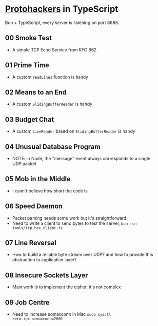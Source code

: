 # [Protohackers](https://protohackers.com/) in TypeScript

Bun + TypeScript, every server is listening on port 8888.

## 00 Smoke Test

- A simple TCP Echo Service from RFC 862.

## 01 Prime Time

- A custom `readLines` function is handy

## 02 Means to an End

- A custom `SlidingBufferReader` is handy

## 03 Budget Chat

- A custom `LineReader` based on `SlidingBufferReader` is handy

## 04 Unusual Database Program

- NOTE: in Node, the "message" event always corresponds to a single UDP packet

## 05 Mob in the Middle

- I cann't believe how short the code is

## 06 Speed Daemon

- Packet parsing needs some work but it's straightforward
- Need to write a client to send bytes to test the server, `bun run tools/tcp_hex_client.ts`

## 07 Line Reversal

- How to build a reliable byte stream over UDP? and how to provide this abstraction to application layer?

## 08 Insecure Sockets Layer

- Main work is to implement the cipher, it's not complex

## 09 Job Centre

- Need to increase somaxconn in Mac `sudo sysctl kern.ipc.somaxconn=2000`
